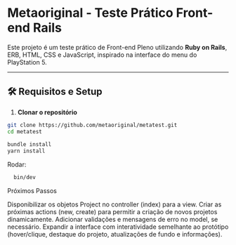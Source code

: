 # Metaoriginal - Teste Prático Front-end Rails

Este projeto é um teste prático de Front-end Pleno utilizando **Ruby on Rails**, ERB, HTML, CSS e JavaScript, inspirado na interface do menu do PlayStation 5.

---

## 🛠️ Requisitos e Setup

1. **Clonar o repositório**

```bash
git clone https://github.com/metaoriginal/metatest.git
cd metatest
 
bundle install
yarn install

```

Rodar: 
```bash 
  bin/dev
```

Próximos Passos

Disponibilizar os objetos Project no controller (index) para a view.
Criar as próximas actions (new, create) para permitir a criação de novos projetos dinamicamente.
Adicionar validações e mensagens de erro no model, se necessário.
Expandir a interface com interatividade semelhante ao protótipo (hover/clique, destaque do projeto, atualizações de fundo e informações).